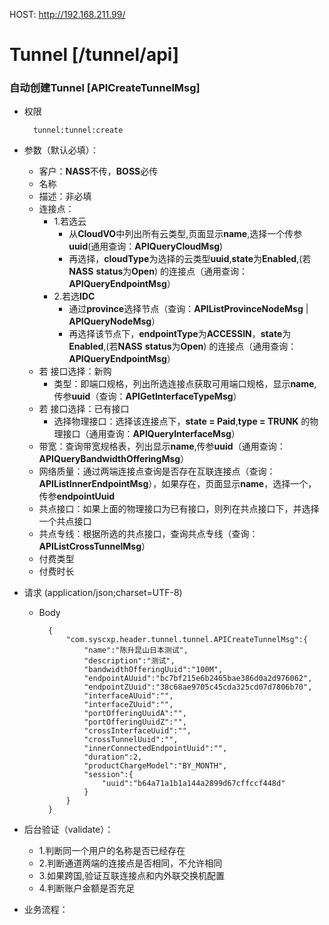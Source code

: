 HOST: http://192.168.211.99/

# Tunnel [/tunnel/api]

### 自动创建Tunnel [APICreateTunnelMsg]

+ 权限
        
        tunnel:tunnel:create

+ 参数（默认必填）：
    + 客户：**NASS**不传，**BOSS**必传
    + 名称
    + 描述：非必填
    + 连接点：
        + 1.若选云
            + 从**CloudVO**中列出所有云类型,页面显示**name**,选择一个传参**uuid**(通用查询：**APIQueryCloudMsg**)
            + 再选择，**cloudType**为选择的云类型**uuid**,**state**为**Enabled**,(若**NASS** **status**为**Open**) 的连接点（通用查询：**APIQueryEndpointMsg**）
        + 2.若选**IDC**
            + 通过**province**选择节点（查询：**APIListProvinceNodeMsg** | **APIQueryNodeMsg**）
            + 再选择该节点下，**endpointType**为**ACCESSIN**，**state**为**Enabled**,(若**NASS** **status**为**Open**) 的连接点（通用查询：**APIQueryEndpointMsg**）
    + 若 接口选择：新购
        + 类型：即端口规格，列出所选连接点获取可用端口规格，显示**name**,传参**uuid**（查询：**APIGetInterfaceTypeMsg**）
    + 若 接口选择：已有接口
        + 选择物理接口：选择该连接点下，**state = Paid**,**type = TRUNK** 的物理接口（通用查询：**APIQueryInterfaceMsg**）
    + 带宽：查询带宽规格表，列出显示**name**,传参**uuid**（通用查询：**APIQueryBandwidthOfferingMsg**）
    + 网络质量：通过两端连接点查询是否存在互联连接点（查询：**APIListInnerEndpointMsg**），如果存在，页面显示**name**，选择一个，传参**endpointUuid**
    + 共点接口：如果上面的物理接口为已有接口，则列在共点接口下，并选择一个共点接口
    + 共点专线：根据所选的共点接口，查询共点专线（查询：**APIListCrossTunnelMsg**）
    + 付费类型
    + 付费时长


+ 请求 (application/json;charset=UTF-8)

    + Body
    
            {
                "com.syscxp.header.tunnel.tunnel.APICreateTunnelMsg":{
                    "name":"陈升昆山日本测试",
                    "description":"测试",
                    "bandwidthOfferingUuid":"100M",
                    "endpointAUuid":"bc7bf215e6b2465bae386d0a2d976062",
                    "endpointZUuid":"38c68ae9705c45cda325cd07d7806b70",
                    "interfaceAUuid":"",
                    "interfaceZUuid":"",
                    "portOfferingUuidA":"",
                    "portOfferingUuidZ":"",
                    "crossInterfaceUuid":"",
                    "crossTunnelUuid":"",
                    "innerConnectedEndpointUuid":"",
                    "duration":2,
                    "productChargeModel":"BY_MONTH",
                    "session":{
                        "uuid":"b64a71a1b1a144a2899d67cffccf448d"
                    }
                }
            }

+ 后台验证（validate）：
    + 1.判断同一个用户的名称是否已经存在
    + 2.判断通道两端的连接点是否相同，不允许相同
    + 3.如果跨国,验证互联连接点和内外联交换机配置
    + 4.判断账户金额是否充足

+ 业务流程：






